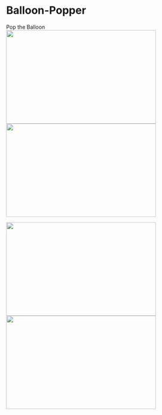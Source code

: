 # Balloon-Popper
Pop the Balloon 
<img src="https://user-images.githubusercontent.com/15935347/55122709-84bbd000-5108-11e9-9704-fe70a5d8dc56.png"  width="400" height="250" /><img src="https://user-images.githubusercontent.com/15935347/55122710-85546680-5108-11e9-932c-45037cbb46b9.png"  width="400" height="250" />


<img src="https://user-images.githubusercontent.com/15935347/55122711-85546680-5108-11e9-897a-f2bf4448fa3d.png"  width="400" height="250" /><img src="https://user-images.githubusercontent.com/15935347/55122712-85ecfd00-5108-11e9-96b3-09747634e3fd.png"  width="400" height="250" />


